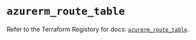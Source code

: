 # `azurerm_route_table`

Refer to the Terraform Registory for docs: [`azurerm_route_table`](https://registry.terraform.io/providers/hashicorp/azurerm/3.69.0/docs/resources/route_table).
